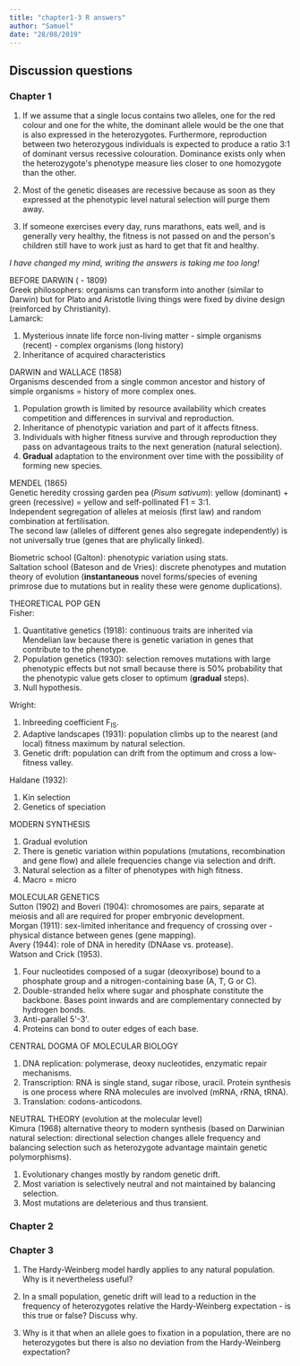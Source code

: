 ```yaml
---
title: "chapter1-3 R answers"
author: "Samuel"
date: "28/08/2019"
---
```


## Discussion questions

### Chapter 1

1. If we assume that a single locus contains two alleles, one for the red colour and one for the white, the dominant allele would be the one that is also expressed in the heterozygotes. Furthermore, reproduction between two heterozygous individuals is expected to produce a ratio 3:1 of dominant versus recessive colouration. Dominance exists only when the heterozygote's phenotype measure lies closer to one homozygote than the other.

2. Most of the genetic diseases are recessive because as soon as they expressed at the phenotypic level natural selection will purge them away.

3. If someone exercises every day, runs marathons, eats well, and is generally very healthy, the fitness is not passed on and the person's children still have to work just as hard to get that fit and healthy.

_I have changed my mind, writing the answers is taking me too long!_

BEFORE DARWIN ( - 1809)  
Greek philosophers: organisms can transform into another (similar to Darwin) but for Plato and Aristotle living things were fixed by divine design (reinforced by Christianity).  
Lamarck:  
1. Mysterious innate life force non-living matter - simple organisms (recent) - complex organisms (long history)
2. Inheritance of acquired characteristics

DARWIN and WALLACE (1858)  
Organisms descended from a single common ancestor and history of simple organisms = history of more complex ones.
1. Population growth is limited by resource availability which creates competition and differences in survival and reproduction.  
2. Inheritance of phenotypic variation and part of it affects fitness.  
3. Individuals with higher fitness survive and through reproduction they pass on advantageous traits to the next generation (natural selection).  
4. **Gradual** adaptation to the environment over time with the possibility of forming new species.

MENDEL (1865)  
Genetic heredity crossing garden pea (_Pisum sativum_): yellow (dominant) + green (recessive) = yellow and self-pollinated F1 = 3:1.  
Independent segregation of alleles at meiosis (first law) and random combination at fertilisation.  
The second law (alleles of different genes also segregate independently) is not universally true (genes that are phylically linked).

Biometric school (Galton): phenotypic variation using stats.  
Saltation school (Bateson and de Vries): discrete phenotypes and mutation theory of evolution (**instantaneous** novel forms/species of evening primrose due to mutations but in reality these were genome duplications).

THEORETICAL POP GEN  
Fisher:  
1. Quantitative genetics (1918): continuous traits are inherited via Mendelian law because there is genetic variation in genes that contribute to the phenotype.  
2. Population genetics (1930): selection removes mutations with large phenotypic effects but not small because there is 50% probability that the phenotypic value gets closer to optimum (**gradual** steps).  
3. Null hypothesis.

Wright:  
1. Inbreeding coefficient F<sub>IS</sub>.  
2. Adaptive landscapes (1931): population climbs up to the nearest (and local) fitness maximum by natural selection.  
3. Genetic drift: population can drift from the optimum and cross a low-fitness valley.

Haldane (1932):  
1. Kin selection  
2. Genetics of speciation

MODERN SYNTHESIS  
1. Gradual evolution
2. There is genetic variation within populations (mutations, recombination and gene flow) and allele frequencies change via selection and drift.  
3. Natural selection as a filter of phenotypes with high fitness.  
4. Macro = micro

MOLECULAR GENETICS  
Sutton (1902) and Boveri (1904): chromosomes are pairs, separate at meiosis and all are required for proper embryonic development.  
Morgan (1911): sex-limited inheritance and frequency of crossing over - physical distance between genes (gene mapping).  
Avery (1944): role of DNA in heredity (DNAase vs. protease).  
Watson and Crick (1953).  
1. Four nucleotides composed of a sugar (deoxyribose) bound to a phosphate group and a nitrogen-containing base (A, T, G or C).  
2. Double-stranded helix where sugar and phosphate constitute the backbone. Bases point inwards and are complementary connected by hydrogen bonds.  
3. Anti-parallel 5'-3'.  
4. Proteins can bond to outer edges of each base.

CENTRAL DOGMA OF MOLECULAR BIOLOGY  
1. DNA replication: polymerase, deoxy nucleotides, enzymatic repair mechanisms.  
2. Transcription: RNA is single stand, sugar ribose, uracil. Protein synthesis is one process where RNA molecules are involved (mRNA, rRNA, tRNA).
3. Translation: codons-anticodons.

NEUTRAL THEORY (evolution at the molecular level)  
Kimura (1968) alternative theory to modern synthesis (based on Darwinian natural selection: directional selection changes allele frequency and balancing selection such as heterozygote advantage maintain genetic polymorphisms).  
1. Evolutionary changes mostly by random genetic drift.  
2. Most variation is selectively neutral and not maintained by balancing selection.  
3. Most mutations are deleterious and thus transient.  

### Chapter 2

### Chapter 3

1. The Hardy-Weinberg model hardly applies to any natural population. Why is it nevertheless useful?

2. In a small population, genetic drift will lead to a reduction in the frequency of heterozygotes relative the Hardy-Weinberg expectation - is this true or false? Discuss why.

3. Why is it that when an allele goes to fixation in a population, there are no heterozygotes but there is also no deviation from the Hardy-Weinberg expectation?
